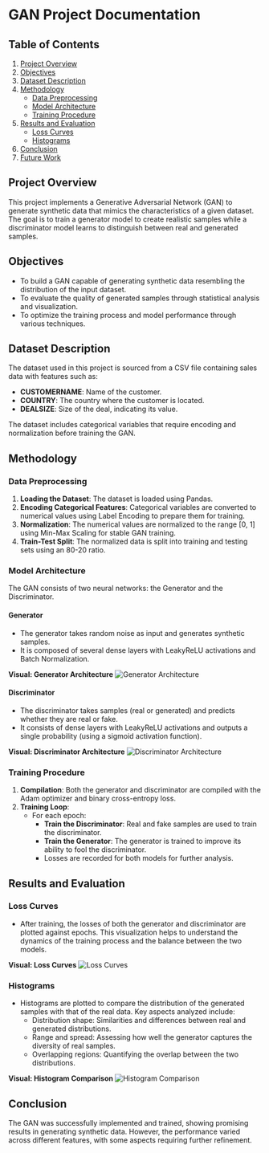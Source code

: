 # GAN Project Documentation

## Table of Contents
1. [Project Overview](#project-overview)
2. [Objectives](#objectives)
3. [Dataset Description](#dataset-description)
4. [Methodology](#methodology)
   - [Data Preprocessing](#data-preprocessing)
   - [Model Architecture](#model-architecture)
   - [Training Procedure](#training-procedure)
5. [Results and Evaluation](#results-and-evaluation)
   - [Loss Curves](#loss-curves)
   - [Histograms](#histograms)
6. [Conclusion](#conclusion)
7. [Future Work](#future-work)

## Project Overview
This project implements a Generative Adversarial Network (GAN) to generate synthetic data that mimics the characteristics of a given dataset. The goal is to train a generator model to create realistic samples while a discriminator model learns to distinguish between real and generated samples.

## Objectives
- To build a GAN capable of generating synthetic data resembling the distribution of the input dataset.
- To evaluate the quality of generated samples through statistical analysis and visualization.
- To optimize the training process and model performance through various techniques.

## Dataset Description
The dataset used in this project is sourced from a CSV file containing sales data with features such as:
- **CUSTOMERNAME**: Name of the customer.
- **COUNTRY**: The country where the customer is located.
- **DEALSIZE**: Size of the deal, indicating its value.

The dataset includes categorical variables that require encoding and normalization before training the GAN.

## Methodology

### Data Preprocessing
1. **Loading the Dataset**: The dataset is loaded using Pandas.
2. **Encoding Categorical Features**: Categorical variables are converted to numerical values using Label Encoding to prepare them for training.
3. **Normalization**: The numerical values are normalized to the range [0, 1] using Min-Max Scaling for stable GAN training.
4. **Train-Test Split**: The normalized data is split into training and testing sets using an 80-20 ratio.

### Model Architecture
The GAN consists of two neural networks: the Generator and the Discriminator.

#### Generator
- The generator takes random noise as input and generates synthetic samples.
- It is composed of several dense layers with LeakyReLU activations and Batch Normalization.

**Visual: Generator Architecture**
![Generator Architecture](path/to/generator_architecture.png)

#### Discriminator
- The discriminator takes samples (real or generated) and predicts whether they are real or fake.
- It consists of dense layers with LeakyReLU activations and outputs a single probability (using a sigmoid activation function).

**Visual: Discriminator Architecture**
![Discriminator Architecture](path/to/discriminator_architecture.png)

### Training Procedure
1. **Compilation**: Both the generator and discriminator are compiled with the Adam optimizer and binary cross-entropy loss.
2. **Training Loop**:
   - For each epoch:
     - **Train the Discriminator**: Real and fake samples are used to train the discriminator.
     - **Train the Generator**: The generator is trained to improve its ability to fool the discriminator.
     - Losses are recorded for both models for further analysis.

## Results and Evaluation

### Loss Curves
- After training, the losses of both the generator and discriminator are plotted against epochs. This visualization helps to understand the dynamics of the training process and the balance between the two models.

**Visual: Loss Curves**
![Loss Curves](path/to/loss_curves.png)

### Histograms
- Histograms are plotted to compare the distribution of the generated samples with that of the real data. Key aspects analyzed include:
  - Distribution shape: Similarities and differences between real and generated distributions.
  - Range and spread: Assessing how well the generator captures the diversity of real samples.
  - Overlapping regions: Quantifying the overlap between the two distributions.

**Visual: Histogram Comparison**
![Histogram Comparison](path/to/histogram_comparison.png)

## Conclusion
The GAN was successfully implemented and trained, showing promising results in generating synthetic data. However, the performance varied across different features, with some aspects requiring further refinement.
